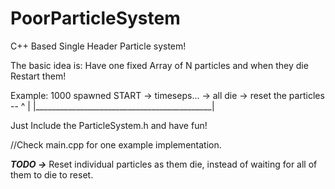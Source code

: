 # PoorParticleSystem
C++ Based Single Header Particle system!

The basic idea is: Have one fixed Array of N particles and when they die Restart them!

Example: 
1000 spawned
START -> timeseps... -> all die -> reset the particles --
           ^                                            |
           |____________________________________________|

Just Include the ParticleSystem.h and have fun!

//Check main.cpp for one example implementation.


***TODO ->*** Reset individual particles as them die, instead of waiting for all of them to die to reset.
